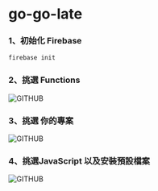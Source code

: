 # go-go-late


### 1、初始化 Firebase 
``` csharp
firebase init
```

### 2、挑選 Functions
![GITHUB](https://firebasestorage.googleapis.com/v0/b/go-go-late-209a6.appspot.com/o/%E8%9E%A2%E5%B9%95%E5%BF%AB%E7%85%A7%202018-08-16%20%E4%B8%8B%E5%8D%8811.35.31.png?alt=media&token=5349b472-e0b3-44eb-8f07-bea5e534d4f2 "functions圖示")

### 3、挑選 你的專案
![GITHUB](https://firebasestorage.googleapis.com/v0/b/go-go-late-209a6.appspot.com/o/%E8%9E%A2%E5%B9%95%E5%BF%AB%E7%85%A7%202018-08-16%20%E4%B8%8B%E5%8D%8811.41.01.png?alt=media&token=95ea5475-788d-449f-af05-4e853c61cbbd "functions圖示")

### 4、挑選JavaScript 以及安裝預設檔案
![GITHUB](https://firebasestorage.googleapis.com/v0/b/go-go-late-209a6.appspot.com/o/%E8%9E%A2%E5%B9%95%E5%BF%AB%E7%85%A7%202018-08-16%20%E4%B8%8B%E5%8D%8811.42.40.png?alt=media&token=757d4413-7b39-43ab-b687-33765624be22 "functions圖示")
